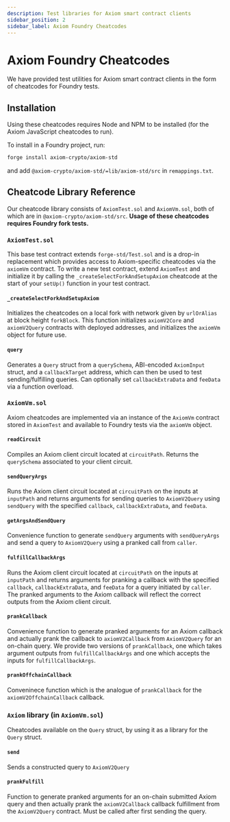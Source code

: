 ```yaml
---
description: Test libraries for Axiom smart contract clients
sidebar_position: 2
sidebar_label: Axiom Foundry Cheatcodes
---
```


# Axiom Foundry Cheatcodes

We have provided test utilities for Axiom smart contract clients in the form of cheatcodes for Foundry tests.

## Installation

Using these cheatcodes requires Node and NPM to be installed (for the Axiom JavaScript cheatcodes to run).

To install in a Foundry project, run:

```bash
forge install axiom-crypto/axiom-std
```

and add `@axiom-crypto/axiom-std/=lib/axiom-std/src` in `remappings.txt`.

## Cheatcode Library Reference

Our cheatcode library consists of `AxiomTest.sol` and `AxiomVm.sol`, both of which are in `@axiom-crypto/axiom-std/src`. **Usage of these cheatcodes requires Foundry fork tests.**

### `AxiomTest.sol`

This base test contract extends `forge-std/Test.sol` and is a drop-in replacement which provides access to Axiom-specific cheatcodes via the `axiomVm` contract. To write a new test contract, extend `AxiomTest` and initialize it by calling the `_createSelectForkAndSetupAxiom` cheatcode at the start of your `setUp()` function in your test contract.

#### `_createSelectForkAndSetupAxiom`

Initializes the cheatcodes on a local fork with network given by `urlOrAlias` at block height `forkBlock`. This function initializes `axiomV2Core` and `axiomV2Query` contracts with deployed addresses, and initializes the `axiomVm` object for future use.

#### `query`

Generates a `Query` struct from a `querySchema`, ABI-encoded `AxiomInput` struct, and a `callbackTarget` address, which can then be used to test sending/fulfilling queries. Can optionally set `callbackExtraData` and `feeData` via a function overload.

### `AxiomVm.sol`

Axiom cheatcodes are implemented via an instance of the `AxiomVm` contract stored in `AxiomTest` and available to Foundry tests via the `axiomVm` object.

#### `readCircuit`

Compiles an Axiom client circuit located at `circuitPath`. Returns the `querySchema` associated to your client circuit.

#### `sendQueryArgs`

Runs the Axiom client circuit located at `circuitPath` on the inputs at `inputPath` and returns arguments for sending queries to `AxiomV2Query` using `sendQuery` with the specified `callback`, `callbackExtraData`, and `feeData`.

#### `getArgsAndSendQuery`

Convenience function to generate `sendQuery` arguments with `sendQueryArgs` and send a query to `AxiomV2Query` using a pranked call from `caller`.

#### `fulfillCallbackArgs`

Runs the Axiom client circuit located at `circuitPath` on the inputs at `inputPath` and returns arguments for pranking a callback with the specified `callback`, `callbackExtraData`, and `feeData` for a query initiated by `caller`. The pranked arguments to the Axiom callback will reflect the correct outputs from the Axiom client circuit.

#### `prankCallback`

Convenience function to generate pranked arguments for an Axiom callback and actually prank the callback to `axiomV2Callback` from `AxiomV2Query` for an on-chain query. We provide two versions of `prankCallback`, one which takes argument outputs from `fulfillCallbackArgs` and one which accepts the inputs for `fulfillCallbackArgs`.

#### `prankOffchainCallback`

Conveninece function which is the analogue of `prankCallback` for the `axiomV2OffchainCallback` callback.

### `Axiom` library (in `AxiomVm.sol`)

Cheatcodes available on the `Query` struct, by using it as a library for the `Query` struct.

#### `send`

Sends a constructed query to `AxiomV2Query`

#### `prankFulfill`

Function to generate pranked arguments for an on-chain submitted Axiom query and then actually prank the `axiomV2Callback` callback fulfillment from the `AxiomV2Query` contract. Must be called after first sending the query.
